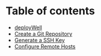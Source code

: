 # Table of contents

* [deployWell](README.md)
* [Create a Git Repository](create-a-git-repository.md)
* [Generate a SSH Key](generate-a-ssh-key.md)
* [Configure Remote Hosts](configure-remote-hosts.md)
